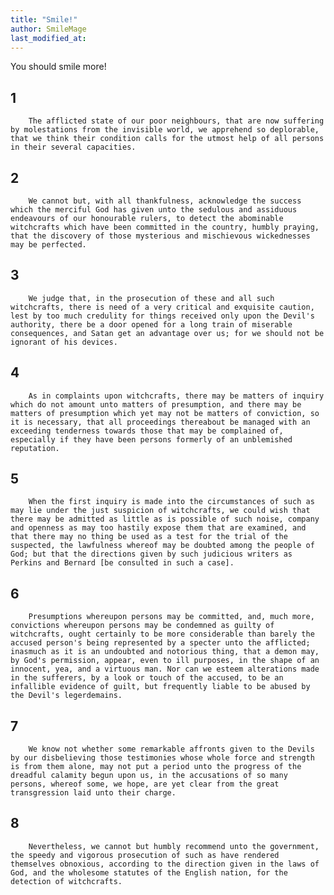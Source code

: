 ```yaml
---
title: "Smile!"
author: SmileMage
last_modified_at:
---
```


You should smile more!  





  




  



## 1
        The afflicted state of our poor neighbours, that are now suffering by molestations from the invisible world, we apprehend so deplorable, that we think their condition calls for the utmost help of all persons in their several capacities.  

## 2
        We cannot but, with all thankfulness, acknowledge the success which the merciful God has given unto the sedulous and assiduous endeavours of our honourable rulers, to detect the abominable witchcrafts which have been committed in the country, humbly praying, that the discovery of those mysterious and mischievous wickednesses may be perfected.  

## 3
        We judge that, in the prosecution of these and all such witchcrafts, there is need of a very critical and exquisite caution, lest by too much credulity for things received only upon the Devil's authority, there be a door opened for a long train of miserable consequences, and Satan get an advantage over us; for we should not be ignorant of his devices.  

## 4
        As in complaints upon witchcrafts, there may be matters of inquiry which do not amount unto matters of presumption, and there may be matters of presumption which yet may not be matters of conviction, so it is necessary, that all proceedings thereabout be managed with an exceeding tenderness towards those that may be complained of, especially if they have been persons formerly of an unblemished reputation.  

## 5
        When the first inquiry is made into the circumstances of such as may lie under the just suspicion of witchcrafts, we could wish that there may be admitted as little as is possible of such noise, company and openness as may too hastily expose them that are examined, and that there may no thing be used as a test for the trial of the suspected, the lawfulness whereof may be doubted among the people of God; but that the directions given by such judicious writers as Perkins and Bernard [be consulted in such a case].  

## 6
        Presumptions whereupon persons may be committed, and, much more, convictions whereupon persons may be condemned as guilty of witchcrafts, ought certainly to be more considerable than barely the accused person's being represented by a specter unto the afflicted; inasmuch as it is an undoubted and notorious thing, that a demon may, by God's permission, appear, even to ill purposes, in the shape of an innocent, yea, and a virtuous man. Nor can we esteem alterations made in the sufferers, by a look or touch of the accused, to be an infallible evidence of guilt, but frequently liable to be abused by the Devil's legerdemains.  

## 7
        We know not whether some remarkable affronts given to the Devils by our disbelieving those testimonies whose whole force and strength is from them alone, may not put a period unto the progress of the dreadful calamity begun upon us, in the accusations of so many persons, whereof some, we hope, are yet clear from the great transgression laid unto their charge.  

## 8
        Nevertheless, we cannot but humbly recommend unto the government, the speedy and vigorous prosecution of such as have rendered themselves obnoxious, according to the direction given in the laws of God, and the wholesome statutes of the English nation, for the detection of witchcrafts.  





